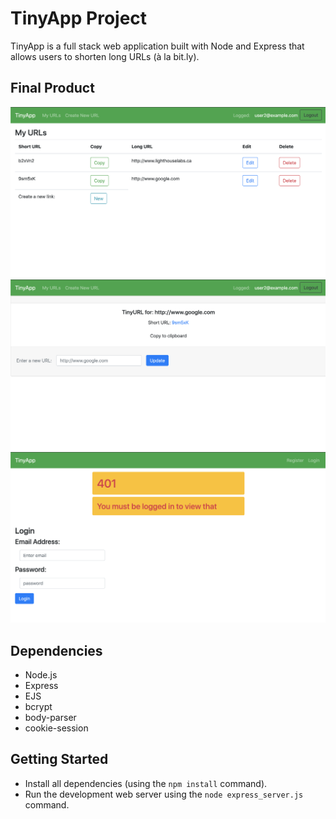 # TinyApp Project

TinyApp is a full stack web application built with Node and Express that allows users to shorten long URLs (à la bit.ly).

## Final Product

!["Screenshot of URLs page"](https://github.com/Smesworld/tinyapp/blob/master/docs/urls-page.png)
!["Screenshot of URLs show page"](https://github.com/Smesworld/tinyapp/blob/master/docs/urls-show-page.png)
!["Screenshot of login error page"](https://github.com/Smesworld/tinyapp/blob/master/docs/error-login-page.png)

## Dependencies

- Node.js
- Express
- EJS
- bcrypt
- body-parser
- cookie-session

## Getting Started

- Install all dependencies (using the `npm install` command).
- Run the development web server using the `node express_server.js` command.
